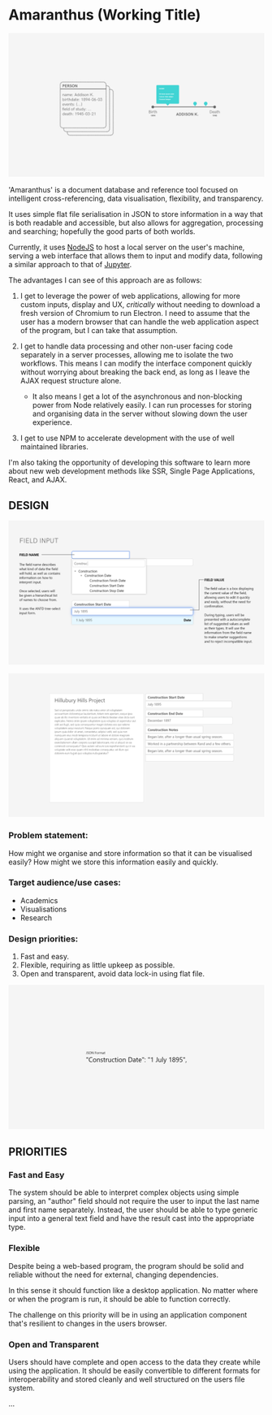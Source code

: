 # Amaranthus (Working Title)

![](design/Wireframe_Diagram.png "Title text")

'Amaranthus' is a document database and reference tool focused on 
intelligent cross-referencing, data visualisation, flexibility, and 
transparency.

It uses simple flat file serialisation in JSON to store 
information in a way that is both readable and accessible, but also allows 
for aggregation, processing and searching; hopefully the good parts 
of both worlds.

Currently, it uses [NodeJS](https://nodejs.org/en/) to host a 
local server on the user's
machine, serving a web interface that allows them to input
and modify data, following a similar approach to that of 
[Jupyter](http://jupyter.org/).

The advantages I can see of this approach are as follows:

1. I get to leverage the power of web applications, allowing for 
more custom inputs, display and UX, *critically* without needing
to download a fresh version of Chromium to run Electron. I need
to assume that the user has a modern browser that can handle the
web application aspect of the program, but I can take that assumption.

2. I get to handle data processing and other non-user facing
code separately in a server processes, allowing me to isolate 
the two workflows. This means I can modify the interface 
component quickly without worrying about breaking the back
end, as long as I leave the AJAX request structure alone.
    
    - It also means I get a lot of the asynchronous and 
    non-blocking power from Node relatively easily. I can
    run processes for storing and organising data in the 
    server without slowing down the user experience.

3. I get to use NPM to accelerate development with the use
of well maintained libraries.

I'm also taking the opportunity of developing this software
to learn more about new web development methods like SSR,
Single Page Applications, React, and AJAX.


## DESIGN

![Field Input](design/Input.png "Field Input Design")

![Document Input](design/Document_Input.png "Document Input Design")

### Problem statement:

How might we organise and store information so that it can be visualised 
easily? How might we store this information easily and quickly.

### Target audience/use cases:

* Academics
* Visualisations
* Research

### Design priorities:

1. Fast and easy.
2. Flexible, requiring as little upkeep as possible.
3. Open and transparent, avoid data lock-in using flat file.

![Field Input](design/JSON_format.png "Field Input Design")

## PRIORITIES

### Fast and Easy

The system should be able to interpret complex objects using simple parsing, an "author"
field should not require the user to input the last name and first name separately. Instead,
the user should be able to type generic input into a general text field and have 
the result cast into the appropriate type.

### Flexible

Despite being a web-based program, the program should be solid
and reliable without the need for external, changing dependencies.

In this sense it should function like a desktop application. No 
matter where or when the program is run, it should be able to
function correctly.

The challenge on this priority will be in using an application
component that's resilient to changes in the users browser.

### Open and Transparent

Users should have complete and open access to the data they 
create while using the application. It should be easily
convertible to different formats for interoperability and 
stored cleanly and well structured on the users file system.

...